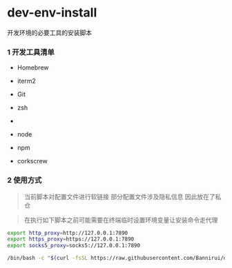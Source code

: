 # dev-env-install
开发环境的必要工具的安装脚本

### 1 开发工具清单

- Homebrew

- iterm2

- Git

- zsh

- ~~~maven~~~

- node

- npm

- corkscrew

### 2 使用方式

> 当前脚本对配置文件进行软链接 部分配置文件涉及隐私信息 因此放在了私仓

> 在执行如下脚本之前可能需要在终端临时设置环境变量让安装命令走代理

```sh
export http_proxy=http://127.0.0.1:7890
export https_proxy=https://127.0.0.1:7890
export socks5_proxy=socks5://127.0.0.1:7890
```

```sh
/bin/bash -c "$(curl -fsSL https://raw.githubusercontent.com/Bannirui/dev-env-install/refs/heads/master/install.sh)"
```